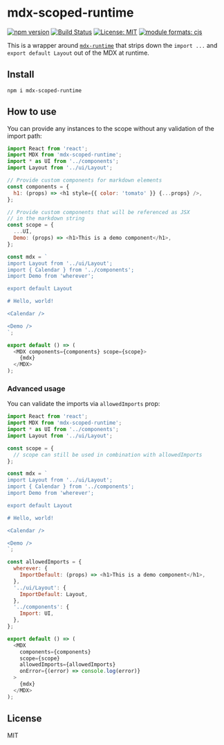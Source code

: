 # mdx-scoped-runtime

[![npm version][version-badge]][version]
[![Build Status][build-badge]][build]
[![License: MIT][license-badge]][license]
[![module formats: cjs][module-formats-badge]][unpkg-bundle]

This is a wrapper around [`mdx-runtime`][mdx-runtime] that strips down the
`import ...` and `export default Layout` out of the MDX at runtime.

## Install

```shell
npm i mdx-scoped-runtime
```

## How to use

You can provide any instances to the scope without any validation of the import path:

```js
import React from 'react';
import MDX from 'mdx-scoped-runtime';
import * as UI from '../components';
import Layout from '../ui/Layout';

// Provide custom components for markdown elements
const components = {
  h1: (props) => <h1 style={{ color: 'tomato' }} {...props} />,
};

// Provide custom components that will be referenced as JSX
// in the markdown string
const scope = {
  ...UI,
  Demo: (props) => <h1>This is a demo component</h1>,
};

const mdx = `
import Layout from '../ui/Layout';
import { Calendar } from '../components';
import Demo from 'wherever';

export default Layout

# Hello, world!

<Calendar />

<Demo />
`;

export default () => (
  <MDX components={components} scope={scope}>
    {mdx}
  </MDX>
);
```

### Advanced usage

You can validate the imports via `allowedImports` prop:

```js
import React from 'react';
import MDX from 'mdx-scoped-runtime';
import * as UI from '../components';
import Layout from '../ui/Layout';

const scope = {
  // scope can still be used in combination with allowedImports
};

const mdx = `
import Layout from '../ui/Layout';
import { Calendar } from '../components';
import Demo from 'wherever';

export default Layout

# Hello, world!

<Calendar />

<Demo />
`;

const allowedImports = {
  wherever: {
    ImportDefault: (props) => <h1>This is a demo component</h1>,
  },
  '../ui/Layout': {
    ImportDefault: Layout,
  },
  '../components': {
    Import: UI,
  },
};

export default () => (
  <MDX
    components={components}
    scope={scope}
    allowedImports={allowedImports}
    onError={(error) => console.log(error)}
  >
    {mdx}
  </MDX>
);
```

## License

MIT

[version-badge]: https://badge.fury.io/js/mdx-scoped-runtime.svg
[version]: https://www.npmjs.com/package/mdx-scoped-runtime
[build-badge]: https://travis-ci.org/karolis-sh/gatsby-mdx.svg?branch=main
[build]: https://travis-ci.org/karolis-sh/gatsby-mdx
[license-badge]: https://img.shields.io/badge/License-MIT-yellow.svg
[license]: https://opensource.org/licenses/MIT
[mdx-runtime]: https://www.npmjs.com/package/@mdx-js/runtime
[module-formats-badge]: https://img.shields.io/badge/module%20formats-cjs-green.svg
[unpkg-bundle]: https://unpkg.com/mdx-scoped-runtime/
